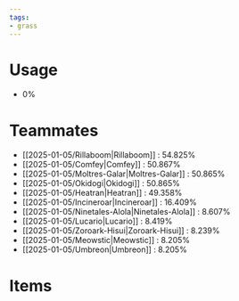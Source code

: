 ```yaml
---
tags:
- grass
---
```

# Usage
- 0%
# Teammates
- [[2025-01-05/Rillaboom|Rillaboom]] : 54.825%
- [[2025-01-05/Comfey|Comfey]] : 50.867%
- [[2025-01-05/Moltres-Galar|Moltres-Galar]] : 50.865%
- [[2025-01-05/Okidogi|Okidogi]] : 50.865%
- [[2025-01-05/Heatran|Heatran]] : 49.358%
- [[2025-01-05/Incineroar|Incineroar]] : 16.409%
- [[2025-01-05/Ninetales-Alola|Ninetales-Alola]] : 8.607%
- [[2025-01-05/Lucario|Lucario]] : 8.419%
- [[2025-01-05/Zoroark-Hisui|Zoroark-Hisui]] : 8.239%
- [[2025-01-05/Meowstic|Meowstic]] : 8.205%
- [[2025-01-05/Umbreon|Umbreon]] : 8.205%
# Items